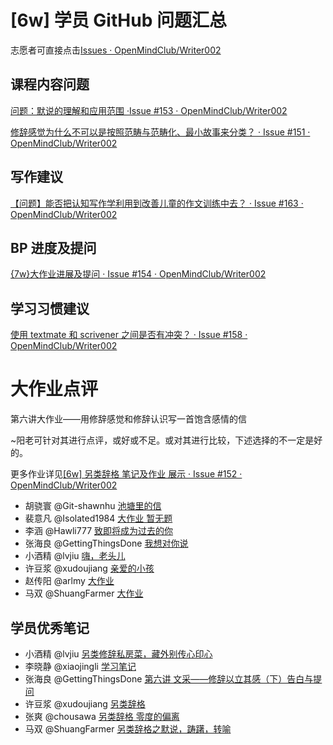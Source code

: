 # [6w] 学员 GitHub 问题汇总

志愿者可直接点击[Issues · OpenMindClub/Writer002](https://github.com/OpenMindClub/Writer002/issues)

## 课程内容问题

[问题：默说的理解和应用范围 ·Issue #153 · OpenMindClub/Writer002](https://github.com/OpenMindClub/Writer002/issues/153)

[修辞感觉为什么不可以是按照范畴与范畴化、最小故事来分类？ · Issue #151 · OpenMindClub/Writer002](https://github.com/OpenMindClub/Writer002/issues/151)

## 写作建议

[【问题】能否把认知写作学利用到改善儿童的作文训练中去？ · Issue #163 · OpenMindClub/Writer002](https://github.com/OpenMindClub/Writer002/issues/163)

## BP 进度及提问

[{7w}大作业进展及提问 · Issue #154 · OpenMindClub/Writer002](https://github.com/OpenMindClub/Writer002/issues/154)

## 学习习惯建议

[使用 textmate 和 scrivener 之间是否有冲突？ · Issue #158 · OpenMindClub/Writer002](https://github.com/OpenMindClub/Writer002/issues/158)


# 大作业点评

第六讲大作业——用修辞感觉和修辞认识写一首饱含感情的信

~阳老可针对其进行点评，或好或不足。或对其进行比较，下述选择的不一定是好的。

更多作业详见[[6w] 另类辞格 笔记及作业 展示 · Issue #152 · OpenMindClub/Writer002](https://github.com/OpenMindClub/Writer002/issues/152)

* 胡骁寰 @Git-shawnhu [池塘里的信](https://github.com/Git-shawnhu/BookWriter002/blob/a2f10b4c231d76ae91f08f46a3d2dc4d692d5aa9/chapter06/assignment.md)
* 裴意凡 @Isolated1984 [大作业 暂无题](https://github.com/Isolated1984/Writer002/blob/master/chapter06/assignment.md)
* 李涵 @Hawli777 [致即将成为过去的你](https://github.com/Hawli777/BookWriter002/blob/master/chapter06/assignment.md)
* 张海良 @GettingThingsDone [我想对你说](https://github.com/GettingThingsDone/BookWriter002/blob/master/chapter06/assignment.md)
* 小酒精 @lvjiu [嗨，老头儿](https://github.com/lvjiu/BookWriter002/blob/master/chapter06/assignment.md)
* 许豆浆 @xudoujiang [亲爱的小孩](https://github.com/xudoujiang/BookWriter002/blob/master/chapter06/assignment.md)
* 赵传阳 @arlmy [大作业](https://github.com/arlmy/BookWriter002/blob/master/chapter06/assignment.md)
* 马双 @ShuangFarmer [大作业](https://github.com/ShuangFarmer/BookWriter002/blob/master/chapter06/assignment.md)　

## 学员优秀笔记

* 小酒精 @lvjiu [另类修辞私房菜，藏外别传心印心](https://github.com/lvjiu/BookWriter002/blob/master/chapter06/note.md)
* 李晓静 @xiaojingli [学习笔记](https://github.com/xiaojingli/BookWriter002/tree/master/chapter06)
* 张海良 @GettingThingsDone [第六讲 文采——修辞以立其感（下）告白与提问](https://github.com/GettingThingsDone/BookWriter002/blob/master/chapter06/note.md)
* 许豆浆 @xudoujiang [另类辞格](https://github.com/xudoujiang/BookWriter002/tree/master/chapter06)
* 张爽 @chousawa [另类辞格 零度的偏离](https://github.com/chousawa/BookWriter002/tree/master/chapter06)
* 马双 @ShuangFarmer [另类辞格之默说，踌躇，转喻](https://github.com/ShuangFarmer/BookWriter002/blob/master/chapter06/note_6_2.md)
